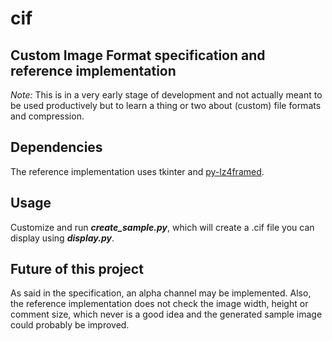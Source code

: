 __cif__
=======

Custom Image Format specification and reference implementation
--------------------------------------------------------------
*Note:* This is in a very early stage of development and not actually meant to be used productively but to learn a thing or two about (custom) file formats and compression.

Dependencies
------------
The reference implementation uses tkinter and [py-lz4framed](https://github.com/Iotic-Labs/py-lz4framed).

Usage
-----
Customize and run __*create_sample.py*__, which will create a .cif file you can display using __*display.py*__.

Future of this project
----------------------
As said in the specification, an alpha channel may be implemented. Also, the reference implementation does not check the image width, height or comment size, which never is a good idea and the generated sample image could probably be improved.
